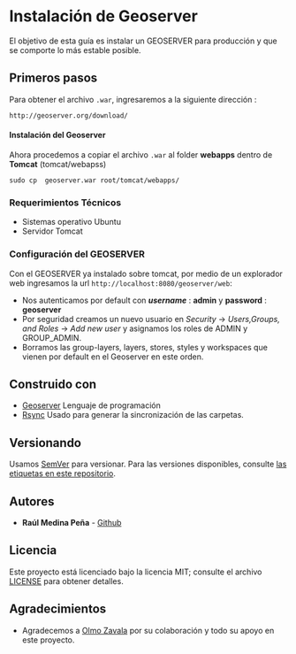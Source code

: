 # Instalación de Geoserver

El objetivo de esta guía es instalar un GEOSERVER para producción y que se comporte lo más estable posible.

## Primeros pasos
Para obtener el archivo `.war`, ingresaremos a la siguiente dirección : 
   
   `http://geoserver.org/download/`  

#### Instalación del Geoserver
 Ahora procedemos a copiar el archivo `.war` al folder **webapps** dentro de **Tomcat** (tomcat/webapss)  
  ```
  sudo cp  geoserver.war root/tomcat/webapps/
  ```

### Requerimientos Técnicos
   * Sistemas operativo Ubuntu
   * Servidor Tomcat  

### Configuración del GEOSERVER  

Con el GEOSERVER ya instalado sobre tomcat, por medio de un explorador web ingresamos la url `http://localhost:8080/geoserver/web`:  
   
   * Nos autenticamos por default con ***username*** : **admin** y **password** : **geoserver**  
   * Por seguridad creamos un nuevo usuario  en *Security* -> *Users,Groups, and Roles* -> *Add new user*
     y asignamos los roles de ADMIN y GROUP_ADMIN.
   * Borramos las group-layers, layers, stores, styles y workspaces que vienen por default en el Geoserver en este orden.
  
## Construido con
* [Geoserver][1] Lenguaje de programación
* [Rsync][2] Usado para generar la sincronización de las carpetas.

## Versionando  
Usamos [SemVer][3] para versionar. Para las versiones disponibles, consulte [las etiquetas en este repositorio][4].

## Autores
* **Raúl Medina Peña** - [Github][5]

## Licencia
Este proyecto está licenciado bajo la licencia MIT; consulte el archivo [LICENSE](LICENSE) para obtener detalles.

## Agradecimientos  
* Agradecemos a [Olmo Zavala][6] por su colaboración y todo su apoyo en este proyecto.

[1]: https://www.gnu.org/software/bash/
[2]: http://rsync.samba.org/
[3]: https://semver.org/lang/es/
[4]: https://github.com/grupoioa/respaldo_automatizado/tags
[5]: https://github.com/rmedina09
[6]: https://github.com/olmozavala

